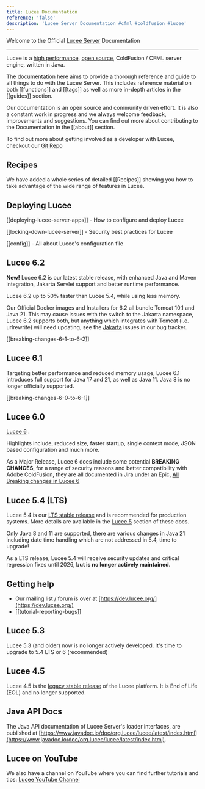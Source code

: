 ```yaml
---
title: Lucee Documentation
reference: 'false'
description: 'Lucee Server Documentation #cfml #coldfusion #lucee'
---
```


Welcome to the Official [Lucee Server](https://lucee.org) Documentation

---

Lucee is a [high performance](https://community.ortussolutions.com/t/how-does-cfml-really-perform-compared-to-other-languages/9325), [open source](https://github.com/lucee/Lucee), ColdFusion / CFML server engine, written in Java.

The documentation here aims to provide a thorough reference and guide to all things to do with the Lucee Server. This includes reference material on both [[functions]] and [[tags]] as well as more in-depth articles in the [[guides]] section.

Our documentation is an open source and community driven effort. It is also a constant work in progress and we always welcome feedback, improvements and suggestions. You can find out more about contributing to the Documentation in the [[about]] section.

To find out more about getting involved as a developer with Lucee, checkout our [Git Repo](https://github.com/lucee/Lucee/blob/6.0/CONTRIBUTING.md)

## Recipes 

We have added a whole series of detailed [[Recipes]] showing you how to take advantage of the wide range of features in Lucee.

## Deploying Lucee

[[deploying-lucee-server-apps]] - How to configure and deploy Lucee 

[[locking-down-lucee-server]] - Security best practices for Lucee

[[config]] - All about Lucee's configuration file

## Lucee 6.2

**New!** Lucee 6.2 is our latest stable release, with enhanced Java and Maven integration, Jakarta Servlet support and better runtime performance.

Lucee 6.2 up to 50% faster than Lucee 5.4, while using less memory.

Our Official Docker images and Installers for 6.2 all bundle Tomcat 10.1 and Java 21. This may cause issues with the switch to the Jakarta namespace, Lucee 6.2 supports both, but anything which integrates with Tomcat (i.e. urlrewrite) will need updating, see the [Jakarta](https://luceeserver.atlassian.net/issues/?jql=labels%20%3D%20%22jakarta%22) issues in our bug tracker.

[[breaking-changes-6-1-to-6-2]]

## Lucee 6.1

Targeting better performance and reduced memory usage, Lucee 6.1 introduces full support for Java 17 and 21, as well as Java 11.
Java 8 is no longer officially supported.

[[breaking-changes-6-0-to-6-1]]

## Lucee 6.0

[Lucee 6](https://dev.lucee.org/tag/lucee-6) .

Highlights include, reduced size, faster startup, single context mode, JSON based configuration and much more.

As a Major Release, Lucee 6 does include some potential **BREAKING CHANGES**, for a range of security reasons and better compatibility with Adobe ColdFusion, they are all documented in Jira under an Epic, [All Breaking changes in Lucee 6](https://luceeserver.atlassian.net/browse/LDEV-4534)

## Lucee 5.4 (LTS)

Lucee 5.4 is our [LTS stable release](https://lucee.org/downloads.html) and is recommended for production systems. More details are available in the [Lucee 5](/guides/lucee-5.html) section of these docs.

Only Java 8 and 11 are supported, there are various changes in Java 21 including date time handling which are not addressed in 5.4, time to upgrade!

As a LTS release, Lucee 5.4 will receive security updates and critical regression fixes until 2026, **but is no longer actively maintained.**

## Getting help

- Our mailing list / forum is over at [https://dev.lucee.org/](https://dev.lucee.org/)
- [[tutorial-reporting-bugs]]

## Lucee 5.3

Lucee 5.3 (and older) now is no longer actively developed. It's time to upgrade to 5.4 LTS or 6 (recommended)

## Lucee 4.5

Lucee 4.5 is the [legacy stable release](https://lucee.org/downloads.html) of the Lucee platform. It is End of Life (EOL) and no longer supported.

## Java API Docs

The Java API documentation of Lucee Server's loader interfaces, are published at [https://www.javadoc.io/doc/org.lucee/lucee/latest/index.html](https://www.javadoc.io/doc/org.lucee/lucee/latest/index.html).

## Lucee on YouTube

We also have a channel on YouTube where you can find further tutorials and tips: [Lucee YouTube Channel](https://www.youtube.com/channel/UCdsCTvG8-gKUu4zA309EZYA)

